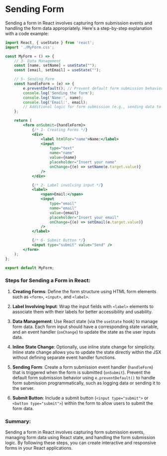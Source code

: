 # Sending Form

Sending a form in React involves capturing form submission events and handling the form data appropriately. Here's a step-by-step explanation with a code example:

```jsx
import React, { useState } from 'react';
import './MyForm.css';

const MyForm = () => {
    // 3- Data Management
    const [name, setName] = useState("");
    const [email, setEmail] = useState("");

    // 5- Sending Form
    const handleForm = (e) => {
        e.preventDefault(); // Prevent default form submission behavior (page reload)
        console.log('Sending the form');
        console.log('Name:', name);
        console.log('Email:', email);
        // Additional logic for form submission (e.g., sending data to server)
    };

    return (
        <form onSubmit={handleForm}>
            {/* 1- Creating Forms */}
            <div>
                <label htmlFor="name">Name:</label>
                <input 
                    type="text" 
                    name="name" 
                    value={name} 
                    placeholder="Insert your name" 
                    onChange={(e) => setName(e.target.value)}
                />
            </div>

            {/* 2- Label involving input */}
            <label>
                <span>Email:</span>
                <input 
                    type="email" 
                    name="email" 
                    value={email} 
                    placeholder="Insert your email" 
                    onChange={(e) => setEmail(e.target.value)}
                />
            </label>

            {/* 6- Submit Button */}
            <input type="submit" value="Send" />
        </form>
    );
};

export default MyForm;
```

### Steps for Sending a Form in React:

1. **Creating Forms**:
   Define the form structure using HTML form elements such as `<form>`, `<input>`, and `<label>`.

2. **Label Involving Input**:
   Wrap the input fields with `<label>` elements to associate them with their labels for better accessibility and usability.

3. **Data Management**:
   Use React state (via the `useState` hook) to manage form data. Each form input should have a corresponding state variable, and an event handler (`onChange`) to update the state as the user inputs data.

4. **Inline State Change**:
   Optionally, use inline state change for simplicity. Inline state change allows you to update the state directly within the JSX without defining separate event handler functions.

5. **Sending Form**:
   Create a form submission event handler (`handleForm`) that is triggered when the form is submitted (`onSubmit`). Prevent the default form submission behavior using `e.preventDefault()` to handle form submission programmatically, such as logging data or sending it to the server.

6. **Submit Button**:
   Include a submit button (`<input type="submit">` or `<button type="submit">`) within the form to allow users to submit the form data.

### Summary:
Sending a form in React involves capturing form submission events, managing form data using React state, and handling the form submission logic. By following these steps, you can create interactive and responsive forms in your React applications.